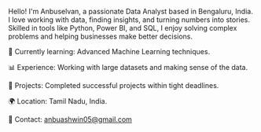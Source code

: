 Hello! I'm Anbuselvan, a passionate Data Analyst based in Bengaluru, India. I love working with data, finding insights,
and turning numbers into stories. Skilled in tools like Python, Power BI, and SQL, I enjoy solving complex problems and helping businesses make better decisions.

🌱 Currently learning: Advanced Machine Learning techniques.

📊 Experience: Working with large datasets and making sense of the data.

💼 Projects: Completed successful projects within tight deadlines.

🌍 Location: Tamil Nadu, India.

📧 Contact: anbuashwin05@gmail.com
